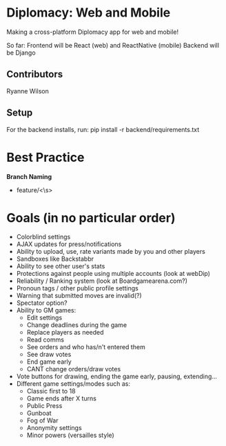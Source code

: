 # Diplomacy: Web and Mobile
Making a cross-platform Diplomacy app for web and mobile!

So far:
Frontend will be React (web) and ReactNative (mobile)
Backend will be Django

## Contributors
Ryanne Wilson

## Setup
For the backend installs, run:
pip install -r backend/requirements.txt

# Best Practice
**Branch Naming**
- feature/<\s\>

# Goals (in no particular order)
- Colorblind settings
- AJAX updates for press/notifications
- Ability to upload, use, rate variants made by you and other players
- Sandboxes like Backstabbr
- Ability to see other user's stats
- Protections against people using multiple accounts (look at webDip)
- Reliability / Ranking system (look at Boardgamearena.com?)
- Pronoun tags / other public profile settings
- Warning that submitted moves are invalid(?)
- Spectator option?
- Ability to GM games:
    - Edit settings
    - Change deadlines during the game
    - Replace players as needed
    - Read comms
    - See orders and who has/n't entered them
    - See draw votes
    - End game early
    - CANT change orders/draw votes
- Vote buttons for drawing, ending the game early, pausing, extending...
- Different game settings/modes such as:
    - Classic first to 18
    - Game ends after X turns
    - Public Press
    - Gunboat
    - Fog of War
    - Anonymity settings
    - Minor powers (versailles style)
